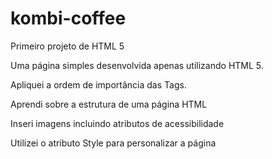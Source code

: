 # kombi-coffee
Primeiro projeto de HTML 5
<p> Uma página simples desenvolvida apenas utilizando HTML 5.</p>
<p>Apliquei a ordem de importância das Tags.</p>
<p>Aprendi sobre a estrutura de uma página HTML</p>
<p>Inseri imagens incluindo atributos de acessibilidade</p>
<p>Utilizei o atributo Style para personalizar a página</p>
